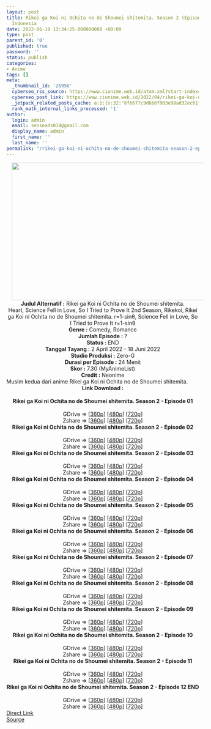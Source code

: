 ```yaml
---
layout: post
title: Rikei ga Koi ni Ochita no de Shoumei shitemita. Season 2 (Episode 12 END) Subtitle
  Indonesia
date: 2022-06-18 13:34:25.000000000 +00:00
type: post
parent_id: '0'
published: true
password: ''
status: publish
categories:
- Anime
tags: []
meta:
  _thumbnail_id: '26956'
  cyberseo_rss_source: https://www.ciunime.web.id/atom.xml?start-index=1
  cyberseo_post_link: https://www.ciunime.web.id/2022/04/rikei-ga-koi-ni-ochita-no-de-shoumei.html
  _jetpack_related_posts_cache: a:1:{s:32:"8f6677c9d6b0f903e98ad32ec61f8deb";a:2:{s:7:"expires";i:1655602543;s:7:"payload";a:3:{i:0;a:1:{s:2:"id";i:26799;}i:1;a:1:{s:2:"id";i:26667;}i:2;a:1:{s:2:"id";i:26055;}}}}
  rank_math_internal_links_processed: '1'
author:
  login: admin
  email: senseads014@gmail.com
  display_name: admin
  first_name: ''
  last_name: ''
permalink: "/rikei-ga-koi-ni-ochita-no-de-shoumei-shitemita-season-2-episode-12-end-subtitle-indonesia/"
---
```

<div class="separator" style="clear: both; text-align: center;"><a href="https://blogger.googleusercontent.com/img/b/R29vZ2xl/AVvXsEhMF1e7okNVPGXR8vktWAzf9Fz174pPdFdrKVHg2Bbc7VianrEbEXCckuNaDNlwFPUNgjlfHs7Xchd4zMtnYjO_PDJFkyHEo8OqQL9Vrh1s6hq5_mH74iWL2dbAZTG8eeAK6O_tVtERibBXpyFefpNxvMO7nDNyupE1EEHxCkpISdRZHfxh7Zuz0eer/s1280/Rikei%20ga%20Koi%20ni%20Ochita%20no%20de%20Shoumei%20shitemita.%20Season%202.jpg" style="margin-left: 1em; margin-right: 1em;"><img border="0" data-original-height="720" data-original-width="1280" height="360" src="{{ site.baseurl }}/assets/2022/06/Rikei%20ga%20Koi%20ni%20Ochita%20no%20de%20Shoumei%20shitemita.%20Season%202.jpg" width="640" /></a></div>
<div class="separator" style="clear: both; text-align: center;"></div>
<div style="text-align: center;"><b>Judul</b><b><b> Alternatif</b> :</b> Rikei ga Koi ni Ochita no de Shoumei shitemita. Heart,&nbsp;Science Fell in Love, So I Tried to Prove It 2nd Season, Rikekoi, Rikei ga Koi ni Ochita no de Shoumei shitemita. r=1-sinθ,&nbsp;Science Fell in Love, So I Tried to Prove It r=1-sinθ</div>
<div style="text-align: center;"><b><b>Genre :</b></b> Comedy, Romance</div>
<div style="text-align: center;"><b>Jumlah Episode :</b> ?<br /><b>Status :&nbsp;</b>END<br /><b>Tanggal Tayang :</b> 2 April&nbsp;2022 - 18 Juni 2022<br /><b>Studio Produksi :</b>&nbsp;Zero-G<br /><b>Durasi per Episode :</b> 24 Menit</div>
<div style="text-align: center;"><b>Skor :</b> 7.30 (MyAnimeList)</div>
<div style="text-align: center;"><b>Credit :</b>&nbsp;Neonime</div>
<div style="text-align: center;"></div>
<div style="text-align: justify;">Musim kedua dari anime&nbsp;Rikei ga Koi ni Ochita no de Shoumei shitemita.</div>
<div style="text-align: justify;"></div>
<div style="text-align: justify;"></div>
<div style="text-align: center;">
<div style="text-align: center;">
<div style="text-align: left;">
<div style="text-align: center;"><b>Link Download :</b></div>
<div style="text-align: center;"><b><br /></b></div>
<div style="text-align: center;"><span style="text-align: left;"><b>Rikei ga Koi ni Ochita no de Shoumei shitemita. Season 2&nbsp;</b></span><b>- Episode 01</b></div>
<div style="text-align: center;"><b><br /></b></div>
<div style="text-align: center;">GDrive =&gt; [<a href="http://www.solidfiles.com/v/De6rPpM3gagYN" target="_blank" rel="noopener">360p</a>] [<a href="https://acefile.co/f/71649455/neonime_rikekois2_01-480p-zip" target="_blank" rel="noopener">480p</a>] [<a href="https://acefile.co/f/71649470/neonime_rikekois2_01-720p-zip" target="_blank" rel="noopener">720p</a>]</div>
<div style="text-align: center;">Zshare =&gt; [<a href="https://www33.zippyshare.com/v/xf4FFxJX/file.html" target="_blank" rel="noopener">360p</a>] [<a href="https://www33.zippyshare.com/v/9siaR76a/file.html" target="_blank" rel="noopener">480p</a>] [<a href="https://www33.zippyshare.com/v/NOGF6npt/file.html" target="_blank" rel="noopener">720p</a>]</div>
<div style="text-align: center;"></div>
<div style="text-align: center;">
<div><span style="text-align: left;"><b>Rikei ga Koi ni Ochita no de Shoumei shitemita. Season 2&nbsp;</b></span><b>- Episode 02</b></div>
<div><b><br /></b></div>
<div>GDrive =&gt; [<a href="http://www.solidfiles.com/v/VKMyWvVBQV5np" target="_blank" rel="noopener">360p</a>] [<a href="https://acefile.co/f/72163820/neonime_rikekois2_02-480p-zip" target="_blank" rel="noopener">480p</a>] [<a href="https://acefile.co/f/72163969/neonime_rikekois2_02-720p-zip" target="_blank" rel="noopener">720p</a>]</div>
<div>Zshare =&gt; [<a href="https://www67.zippyshare.com/v/5nxWqd4w/file.html" target="_blank" rel="noopener">360p</a>] [<a href="https://www37.zippyshare.com/v/3yNVpdIB/file.html" target="_blank" rel="noopener">480p</a>] [<a href="https://www78.zippyshare.com/v/SLwBUuIq/file.html" target="_blank" rel="noopener">720p</a>]</div>
<div></div>
<div>
<div><span style="text-align: left;"><b>Rikei ga Koi ni Ochita no de Shoumei shitemita. Season 2&nbsp;</b></span><b>- Episode 03</b></div>
<div><b><br /></b></div>
<div>GDrive =&gt; [<a href="http://www.solidfiles.com/v/ZZnXjK4MjpmRG" target="_blank" rel="noopener">360p</a>] [<a href="https://acefile.co/f/72720576/neonime_rikekois2_03_480p-zip" target="_blank" rel="noopener">480p</a>] [<a href="https://acefile.co/f/72720578/neonime_rikekois2_03_720p-zip" target="_blank" rel="noopener">720p</a>]</div>
<div>Zshare =&gt; [<a href="https://www3.zippyshare.com/v/f20cYc9O/file.html" target="_blank" rel="noopener">360p</a>] [<a href="https://www71.zippyshare.com/v/CfuTa30i/file.html" target="_blank" rel="noopener">480p</a>] [<a href="https://www81.zippyshare.com/v/nqlV9adb/file.html" target="_blank" rel="noopener">720p</a>]</div>
</div>
<div></div>
<div>
<div><span style="text-align: left;"><b>Rikei ga Koi ni Ochita no de Shoumei shitemita. Season 2&nbsp;</b></span><b>- Episode 04</b></div>
<div><b><br /></b></div>
<div>GDrive =&gt; [<a href="http://www.solidfiles.com/v/AWvnZ42Pq5ya4" target="_blank" rel="noopener">360p</a>] [<a href="https://acefile.co/f/73832212/neonime_rikekois2_04-480p-zip" target="_blank" rel="noopener">480p</a>] [<a href="https://acefile.co/f/73832568/neonime_rikekois2_04-720p-zip" target="_blank" rel="noopener">720p</a>]</div>
<div>Zshare =&gt; [<a href="https://www18.zippyshare.com/v/gIkwOgq0/file.html" target="_blank" rel="noopener">360p</a>] [<a href="https://www61.zippyshare.com/v/zvIDoHJr/file.html" target="_blank" rel="noopener">480p</a>] [<a href="https://www88.zippyshare.com/v/nO8zMwCS/file.html" target="_blank" rel="noopener">720p</a>]</div>
</div>
<div></div>
<div>
<div><span style="text-align: left;"><b>Rikei ga Koi ni Ochita no de Shoumei shitemita. Season 2&nbsp;</b></span><b>- Episode 05</b></div>
<div><b><br /></b></div>
<div>GDrive =&gt; [<a href="http://www.solidfiles.com/v/zeNvLnrRDrnpv" target="_blank" rel="noopener">360p</a>] [<a href="https://acefile.co/f/73833706/neonime_rikekois2_05-480p-zip" target="_blank" rel="noopener">480p</a>] [<a href="https://acefile.co/f/73834028/neonime_rikekois2_05-720p-zip" target="_blank" rel="noopener">720p</a>]</div>
<div>Zshare =&gt; [<a href="https://www23.zippyshare.com/v/zCG4sv4V/file.html" target="_blank" rel="noopener">360p</a>] [<a href="https://www23.zippyshare.com/v/sSMjXNi7/file.html" target="_blank" rel="noopener">480p</a>] [<a href="https://www27.zippyshare.com/v/9Fwu59lU/file.html" target="_blank" rel="noopener">720p</a>]</div>
</div>
<div></div>
<div>
<div><span style="text-align: left;"><b>Rikei ga Koi ni Ochita no de Shoumei shitemita. Season 2&nbsp;</b></span><b>- Episode 06</b></div>
<div><b><br /></b></div>
<div>GDrive =&gt; [<a href="http://www.solidfiles.com/v/5dmq3dg3N8ARz" target="_blank" rel="noopener">360p</a>] [<a href="https://www.mp4upload.com/wi870zagv10d" target="_blank" rel="noopener">480p</a>] [<a href="https://www.mp4upload.com/hn1cdn5j28ci" target="_blank" rel="noopener">720p</a>]</div>
<div>Zshare =&gt; [<a href="https://www49.zippyshare.com/v/tmz0rEbB/file.html" target="_blank" rel="noopener">360p</a>] [<a href="https://www90.zippyshare.com/v/TYz4hVFa/file.html" target="_blank" rel="noopener">480p</a>] [<a href="https://www96.zippyshare.com/v/sM9rslnX/file.html" target="_blank" rel="noopener">720p</a>]</div>
</div>
<div></div>
<div>
<div><span style="text-align: left;"><b>Rikei ga Koi ni Ochita no de Shoumei shitemita. Season 2&nbsp;</b></span><b>- Episode 07</b></div>
<div><b><br /></b></div>
<div>GDrive =&gt; [<a href="https://www.mp4upload.com/jac4seck9or9" target="_blank" rel="noopener">360p</a>] [<a href="https://acefile.co/f/74773357/neonime_rikekois2_07-480p-zip" target="_blank" rel="noopener">480p</a>] [<a href="https://acefile.co/f/74773628/neonime_rikekois2_07-720p-zip" target="_blank" rel="noopener">720p</a>]</div>
<div>Zshare =&gt; [<a href="https://www76.zippyshare.com/v/OJK8SpDY/file.html" target="_blank" rel="noopener">360p</a>] [<a href="https://www8.zippyshare.com/v/KdHZpIZX/file.html" target="_blank" rel="noopener">480p</a>] [<a href="https://www10.zippyshare.com/v/BtHRvRx8/file.html" target="_blank" rel="noopener">720p</a>]</div>
</div>
<div></div>
<div>
<div><span style="text-align: left;"><b>Rikei ga Koi ni Ochita no de Shoumei shitemita. Season 2&nbsp;</b></span><b>- Episode 08</b></div>
<div><b><br /></b></div>
<div>GDrive =&gt; [<a href="https://www.mp4upload.com/5eql104w7bgy" target="_blank" rel="noopener">360p</a>] [<a href="https://www.mp4upload.com/zzbua6zmjn10" target="_blank" rel="noopener">480p</a>] [<a href="https://www.mp4upload.com/rzmiomt0b562" target="_blank" rel="noopener">720p</a>]</div>
<div>Zshare =&gt; [<a href="https://www87.zippyshare.com/v/0RdX7VhI/file.html" target="_blank" rel="noopener">360p</a>] [<a href="https://www87.zippyshare.com/v/Qt14YnVC/file.html" target="_blank" rel="noopener">480p</a>] [<a href="https://www47.zippyshare.com/v/zalb2fn8/file.html" target="_blank" rel="noopener">720p</a>]</div>
</div>
<div></div>
<div>
<div><span style="text-align: left;"><b>Rikei ga Koi ni Ochita no de Shoumei shitemita. Season 2&nbsp;</b></span><b>- Episode 09</b></div>
<div><b><br /></b></div>
<div>GDrive =&gt; [<a href="http://www.solidfiles.com/v/qn5Km5LrrGd45" target="_blank" rel="noopener">360p</a>] [<a href="http://www.solidfiles.com/v/v5KBg8AWVQrmw" target="_blank" rel="noopener">480p</a>] [<a href="http://www.solidfiles.com/v/DVwMXVa4YwAp6" target="_blank" rel="noopener">720p</a>]</div>
<div>Zshare =&gt; [<a href="https://www50.zippyshare.com/v/rjuuaLdw/file.html" target="_blank" rel="noopener">360p</a>] [<a href="https://www50.zippyshare.com/v/oSUlEsJd/file.html" target="_blank" rel="noopener">480p</a>] [<a href="https://www50.zippyshare.com/v/f478aWWJ/file.html" target="_blank" rel="noopener">720p</a>]</div>
</div>
<div></div>
<div>
<div><span style="text-align: left;"><b>Rikei ga Koi ni Ochita no de Shoumei shitemita. Season 2&nbsp;</b></span><b>- Episode 10</b></div>
<div><b><br /></b></div>
<div>GDrive =&gt; [<a href="http://www.solidfiles.com/v/Q2Q7n4GaV2BNq" target="_blank" rel="noopener">360p</a>] [<a href="http://www.solidfiles.com/v/DVwaee8eBewAN" target="_blank" rel="noopener">480p</a>] [<a href="http://www.solidfiles.com/v/WQ6N8RdPLR32K" target="_blank" rel="noopener">720p</a>]</div>
<div>Zshare =&gt; [<a href="https://www43.zippyshare.com/v/NF4pzwZ1/file.html" target="_blank" rel="noopener">360p</a>] [<a href="https://www43.zippyshare.com/v/4X3F5L8A/file.html" target="_blank" rel="noopener">480p</a>] [<a href="https://www43.zippyshare.com/v/9yZbh8rC/file.html" target="_blank" rel="noopener">720p</a>]</div>
</div>
<div></div>
<div>
<div><span style="text-align: left;"><b>Rikei ga Koi ni Ochita no de Shoumei shitemita. Season 2&nbsp;</b></span><b>- Episode 11</b></div>
<div><b><br /></b></div>
<div>GDrive =&gt; [<a href="http://www.solidfiles.com/v/MMrkPMVZ2nKwM" target="_blank" rel="noopener">360p</a>] [<a href="http://www.solidfiles.com/v/aMxrPmgLkBd6e" target="_blank" rel="noopener">480p</a>] [<a href="http://www.solidfiles.com/v/YPAxR6nBrg7MY" target="_blank" rel="noopener">720p</a>]</div>
<div>Zshare =&gt; [<a href="https://www43.zippyshare.com/v/BC4ihnqX/file.html" target="_blank" rel="noopener">360p</a>] [<a href="https://www43.zippyshare.com/v/BKWN5Adw/file.html" target="_blank" rel="noopener">480p</a>] [<a href="https://www43.zippyshare.com/v/sX42e8uT/file.html" target="_blank" rel="noopener">720p</a>]</div>
</div>
<div></div>
<div>
<div><span style="text-align: left;"><b>Rikei ga Koi ni Ochita no de Shoumei shitemita. Season 2&nbsp;</b></span><b>- Episode 12 END</b></div>
<div><b><br /></b></div>
<div>GDrive =&gt; [<a href="http://www.solidfiles.com/v/nVNYRy7X2NvqD" target="_blank" rel="noopener">360p</a>] [<a href="http://www.solidfiles.com/v/z3daWQ2zqxWVX" target="_blank" rel="noopener">480p</a>] [<a href="http://www.solidfiles.com/v/Vxv4P2mLe48L5" target="_blank" rel="noopener">720p</a>]</div>
<div>Zshare =&gt; [<a href="https://www76.zippyshare.com/v/UjSFNFtr/file.html" target="_blank" rel="noopener">360p</a>] [<a href="https://www76.zippyshare.com/v/qdwNgH19/file.html" target="_blank" rel="noopener">480p</a>] [<a href="https://www76.zippyshare.com/v/gucWg9w0/file.html" target="_blank" rel="noopener">720p</a>]</div>
</div>
</div>
</div>
</div>
</div>
<link rel="stylesheet" href="https://cdnjs.cloudflare.com/ajax/libs/font-awesome/4.7.0/css/font-awesome.min.css" />
<div class="divbtn"> <a href="https://handymansurrender.com/fihup8buzv?key=94550f7ce39444073321dde3b8782f97" class="btn"><i class="fa fa-download"></i> Direct Link</a> <br /><a href="https://www.ciunime.web.id/2022/04/rikei-ga-koi-ni-ochita-no-de-shoumei.html">Source</a> </div>
